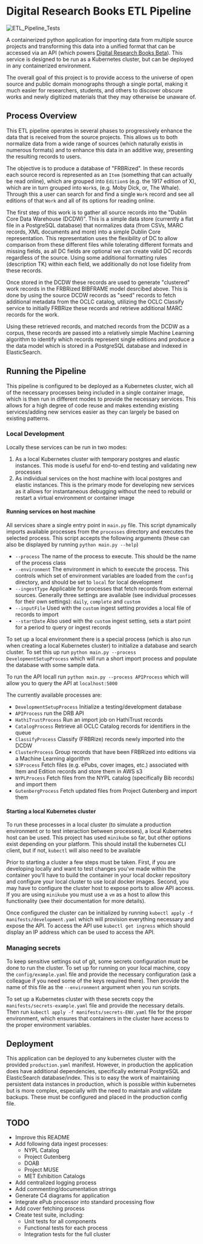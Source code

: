 # Digital Research Books ETL Pipeline

![ETL_Pipeline_Tests](https://github.com/NYPL/drb-etl-pipeline/workflows/ETL_Pipeline_Tests/badge.svg)

A containerized python application for importing data from multiple source projects and transforming this data into a unified format that can be accessed via an API (which powers [Digital Research Books Beta](http://digital-research-books-beta.nypl.org/)). This service is designed to be run as a Kubernetes cluster, but can be deployed in any containerized environment.

The overall goal of this project is to provide access to the universe of open source and public domain monographs through a single portal, making it much easier for researchers, students, and others to discover obscure works and newly digitized materials that they may otherwise be unaware of.

## Process Overview

This ETL pipeline operates in several phases to progressively enhance the data that is received from the source projects. This allows us to both normalize data from a wide range of sources (which naturally existis in numerous formats) and to enhance this data in an additive way, presenting the resulting records to users.

The objective is to produce a database of "FRBRized". In these records each source record is represented as an `Item` (something that can actually be read online), which are grouped into `Edition`s (e.g. the 1917 edition of X), which are in turn grouped into `Work`s, (e.g. Moby Dick, or, The Whale). Through this a user can search for and find a single `Work` record and see all editions of that `Work` and all of its options for reading online.

The first step of this work is to gather all source records into the "Dublin Core Data Warehouse (DCDW)". This is a simple data store (currently a flat file in a PostgreSQL database) that normalizes data (from CSVs, MARC records, XML documents and more) into a simple Dublin Core representation. This representation uses the flexibility of DC to allow comparison from these different files while tolerating different formats and missing fields, as all DC fields are optional we can create valid DC records regardless of the source. Using some additional formatting rules (description TK) within each field, we additionally do not lose fidelity from these records.

Once stored in the DCDW these records are used to generate "clustered" work records in the FRBRized BIBFRAME model desrcibed above. This is done by using the source DCDW records as "seed" records to fetch additional metadata from the OCLC catalog, utilizing the OCLC Classify service to initially FRBRize these records and retrieve additional MARC records for the work.

Using these retrieved records, and matched records from the DCDW as a corpus, these records are passed into a relatively simple Machine Learning algorithm to identify which records represent single editions and produce a the data model which is stored in a PostgreSQL database and indexed in ElasticSearch.

## Running the Pipeline

This pipeline is configured to be deployed as a Kubernetes cluster, wich all of the necessary processes being included in a single container image, which is then run in different modes to provide the necessary services. This allows for a high degree of code reuse and makes extending existing services/adding new services easier as they can largely be based on existing patterns.

### Local Development

Locally these services can be run in two modes:

1) As a local Kubernetes cluster with temporary postgres and elastic instances. This mode is useful for end-to-end testing and validating new processes
2) As individual services on the host machine with local postgres and elastic instances. This is the primary mode for developing new services as it allows for instantaneous debugging without the need to rebuild or restart a virtual environment or container image

#### Running services on host machine

All services share a single entry point in `main.py` file. This script dynamically imports available processes from the `processes` directory and executes the selected process. This script accepts the following arguments (these can also be displayed by running `python main.py --help`)

- `--process` The name of the process to execute. This should be the name of the process class
- `--environment` The environment in which to execute the process. This controls which set of environment variables are loaded from the `config` directory, and should be set to `local` for local development
- `--ingestType` Applicable for processes that fetch records from external sources. Generally three settings are available (see individual processes for their own settings): `daily`, `complete` and `custom`
- `--inputFile` Used with the `custom` ingest setting provides a local file of records to import
- `--startDate` Also used with the `custom` ingest setting, sets a start point for a period to query or ingest records

To set up a local environment there is a special process (which is also run when creating a local Kubernetes cluster) to initialize a database and search cluster. To set this up run `python main.py --process DevelopmentSetupProcess` which will run a short import process and populate the database with some sample data.

To run the API locall run `python main.py --process APIProcess` which will allow you to query the API at `localhost:5000`

The currently available processes are:

- `DevelopmentSetupProcess` Initialize a testing/development database
- `APIProcess` run the DRB API
- `HathiTrustProcess` Run an import job on HathiTrust records
- `CatalogProcess` Retrieve all OCLC Catalog records for identifiers in the queue
- `ClassifyProcess` Classify (FRBRize) records newly imported into the DCDW
- `ClusterProcess` Group records that have been FRBRized into editions via a Machine Learning algorithm
- `S3Process` Fetch files (e.g. ePubs, cover images, etc.) associated with Item and Edition records and store them in AWS s3
- `NYPLProcess` Fetch files from the NYPL catalog (specifically Bib records) and import them
- `GutenbergProcess` Fetch updated files from Project Gutenberg and import them

#### Starting a local Kubernetes cluster

To run these processes in a local cluster (to simulate a production environment or to test interaction between processes), a local Kubernetes host can be used. This project has used `minikube` so far, but other options exist depending on your platform. This should install the kubernetes CLI client, but if not, `kubectl` will also need to be available

Prior to starting a cluster a few steps must be taken. First, if you are developing locally and want to test changes you've made within the container you'll have to build the container in your local docker repository and configure your local cluster to use local docker images. Second, you may have to configure the cluster host to expose ports to allow API access. If you are using `minikube` you must use a `vm` as a host to allow this functionality (see their documentation for more details).

Once configured the cluster can be initialized by running `kubectl apply -f manifests/development.yaml` which will provision everything necessary and expose the API. To access the API use `kubectl get ingress` which should display an IP address which can be used to access the API.

### Managing secrets

To keep sensitive settings out of git, some secrets configuration must be done to run the cluster. To set up for running on your local machine, copy the `config/example.yaml` file and provide the necessary configuration (ask a colleague if you need some of the keys required there). Then provide the name of this file as the `--environment` argument when you run scripts.

To set up a Kubernetes cluster with these secrets copy the `manifests/secrets-example.yaml` file and provide the necessary details. Then run `kubectl apply -f manifests/secrets-ENV.yaml` file for the proper environment, which ensures that containers in the cluster have access to the proper environment variables.

## Deployment

This application can be deployed to any kubernetes cluster with the provided `production.yaml` manifest. However, in production the application does have additional dependencies, specifically external PostgreSQL and ElasticSearch database/index. This is to easy the work of maintaining persistent data instances in production, which is possible within kubernetes but is more complex, especially with the need to maintain and validate backups. These must be configured and placed in the production config file.

## TODO

- Improve this README
- Add following data ingest processes:
  - NYPL Catalog
  - Project Gutenberg
  - DOAB
  - Project MUSE
  - MET Exhibition Catalogs
- Add centralized logging process
- Add commenting/documentation strings
- Generate C4 diagrams for application
- Integrate ePub processor into standard processing flow
- Add cover fetching process
- Create test suite, including:
  - Unit tests for all components
  - Functional tests for each process
  - Integration tests for the full cluster
